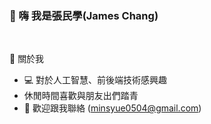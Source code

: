 ### 👋 嗨 我是張民學(James Chang)

<br>

:adult: 關於我 <br>
- :computer: 對於人工智慧、前後端技術感興趣 <br>
- 休閒時間喜歡與朋友出們踏青 <br>
- :email: 歡迎跟我聯絡 (minsyue0504@gmail.com)
